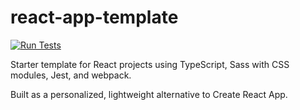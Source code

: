 # react-app-template

[![Run Tests](https://github.com/Syhlex/react-app-template/actions/workflows/jest-tests.yml/badge.svg)](https://github.com/Syhlex/react-app-template/actions/workflows/jest-tests.yml)

Starter template for React projects using TypeScript, Sass with CSS modules, Jest, and webpack.

Built as a personalized, lightweight alternative to Create React App.

